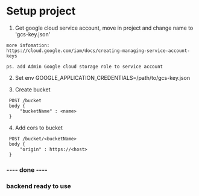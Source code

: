 # Setup project
1. Get google cloud service account, move in project and change name to 'gcs-key.json'
```
more infomation:
https://cloud.google.com/iam/docs/creating-managing-service-account-keys

ps. add Admin Google cloud storage role to service account

```

2. Set env GOOGLE_APPLICATION_CREDENTIALS=/path/to/gcs-key.json

3. Create bucket
```
 POST /bucket
 body {
     "bucketName" : <name>  
 }
```

4. Add cors to bucket
```
 POST /bucket/<bucketName>
 body {
     "origin" : https://<host>  
 }
```
### ---- done ----
### backend ready to use